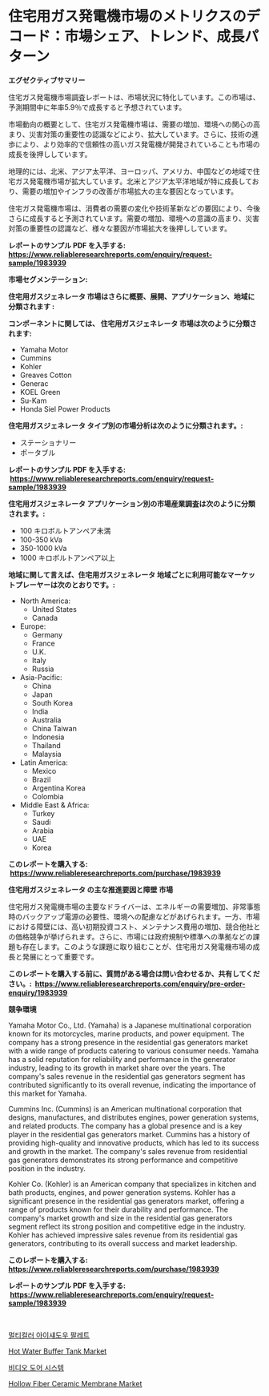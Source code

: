 <p><h1>住宅用ガス発電機市場のメトリクスのデコード：市場シェア、トレンド、成長パターン</h1></p><p><strong>エグゼクティブサマリー</strong></p>
<p><p>住宅ガス発電機市場調査レポートは、市場状況に特化しています。この市場は、予測期間中に年率5.9％で成長すると予想されています。</p><p>市場動向の概要として、住宅ガス発電機市場は、需要の増加、環境への関心の高まり、災害対策の重要性の認識などにより、拡大しています。さらに、技術の進歩により、より効率的で信頼性の高いガス発電機が開発されていることも市場の成長を後押ししています。</p><p>地理的には、北米、アジア太平洋、ヨーロッパ、アメリカ、中国などの地域で住宅ガス発電機市場が拡大しています。北米とアジア太平洋地域が特に成長しており、需要の増加やインフラの改善が市場拡大の主な要因となっています。</p><p>住宅ガス発電機市場は、消費者の需要の変化や技術革新などの要因により、今後さらに成長すると予測されています。需要の増加、環境への意識の高まり、災害対策の重要性の認識など、様々な要因が市場拡大を後押ししています。</p></p>
<p><strong>レポートのサンプル PDF を入手する: <a href="https://www.reliableresearchreports.com/enquiry/request-sample/1983939">https://www.reliableresearchreports.com/enquiry/request-sample/1983939</a></strong></p>
<p><strong>市場セグメンテーション:</strong></p>
<p><strong> 住宅用ガスジェネレータ 市場はさらに概要、展開、アプリケーション、地域に分類されます :</strong></p>
<p><strong>コンポーネントに関しては、 住宅用ガスジェネレータ 市場は次のように分類されます: &nbsp;</strong></p>
<p><ul><li>Yamaha Motor</li><li>Cummins</li><li>Kohler</li><li>Greaves Cotton</li><li>Generac</li><li>KOEL Green</li><li>Su-Kam</li><li>Honda Siel Power Products</li></ul></p>
<p><strong> 住宅用ガスジェネレータ タイプ別の市場分析は次のように分類されます。:</strong></p>
<p><ul><li>ステーショナリー</li><li>ポータブル</li></ul></p>
<p><strong>レポートのサンプル PDF を入手する: &nbsp;<a href="https://www.reliableresearchreports.com/enquiry/request-sample/1983939">https://www.reliableresearchreports.com/enquiry/request-sample/1983939</a></strong></p>
<p><strong> 住宅用ガスジェネレータ アプリケーション別の市場産業調査は次のように分類されます。:</strong></p>
<p><ul><li>100 キロボルトアンペア未満</li><li>100-350 kVa</li><li>350-1000 kVa</li><li>1000 キロボルトアンペア以上</li></ul></p>
<p><strong>地域に関して言えば、住宅用ガスジェネレータ 地域ごとに利用可能なマーケットプレーヤーは次のとおりです。:</strong></p>
<p><ul>
    <li>
        North America:
        <ul>
            <li>United States</li>
            <li>Canada</li>
        </ul>
    </li>
    <li>
        Europe:
        <ul>
            <li>Germany</li>
            <li>France</li>
            <li>U.K.</li>
            <li>Italy</li>
            <li>Russia</li>
        </ul>
    </li>
    <li>
        Asia-Pacific:
        <ul>
            <li>China</li>
            <li>Japan</li>
            <li>South Korea</li>
            <li>India</li>
            <li>Australia</li>
            <li>China Taiwan</li>
            <li>Indonesia</li>
            <li>Thailand</li>
            <li>Malaysia</li>
        </ul>
    </li>
    <li>
        Latin America:
        <ul>
            <li>Mexico</li>
            <li>Brazil</li>
            <li>Argentina Korea</li>
            <li>Colombia</li>
        </ul>
    </li>
    <li>
        Middle East & Africa:
        <ul>
            <li>Turkey</li>
            <li>Saudi</li>
            <li>Arabia</li>
            <li>UAE</li>
            <li>Korea</li>
        </ul>
    </li>
    </ul></p>
<p><strong>このレポートを購入する: &nbsp;<a href="https://www.reliableresearchreports.com/purchase/1983939">https://www.reliableresearchreports.com/purchase/1983939</a></strong></p>
<p><strong>住宅用ガスジェネレータ の主な推進要因と障壁 市場</strong></p>
<p><p>住宅用ガス発電機市場の主要なドライバーは、エネルギーの需要増加、非常事態時のバックアップ電源の必要性、環境への配慮などがあげられます。一方、市場における障壁には、高い初期投資コスト、メンテナンス費用の増加、競合他社との価格競争が挙げられます。さらに、市場には政府規制や標準への準拠などの課題も存在します。このような課題に取り組むことが、住宅用ガス発電機市場の成長と発展にとって重要です。</p></p>
<p><strong>このレポートを購入する前に、質問がある場合は問い合わせるか、共有してください。:&nbsp; <a href="https://www.reliableresearchreports.com/enquiry/pre-order-enquiry/1983939">https://www.reliableresearchreports.com/enquiry/pre-order-enquiry/1983939</a></strong></p>
<p><strong>競争環境</strong></p>
<p><p>Yamaha Motor Co., Ltd. (Yamaha) is a Japanese multinational corporation known for its motorcycles, marine products, and power equipment. The company has a strong presence in the residential gas generators market with a wide range of products catering to various consumer needs. Yamaha has a solid reputation for reliability and performance in the generator industry, leading to its growth in market share over the years. The company's sales revenue in the residential gas generators segment has contributed significantly to its overall revenue, indicating the importance of this market for Yamaha.</p><p>Cummins Inc. (Cummins) is an American multinational corporation that designs, manufactures, and distributes engines, power generation systems, and related products. The company has a global presence and is a key player in the residential gas generators market. Cummins has a history of providing high-quality and innovative products, which has led to its success and growth in the market. The company's sales revenue from residential gas generators demonstrates its strong performance and competitive position in the industry.</p><p>Kohler Co. (Kohler) is an American company that specializes in kitchen and bath products, engines, and power generation systems. Kohler has a significant presence in the residential gas generators market, offering a range of products known for their durability and performance. The company's market growth and size in the residential gas generators segment reflect its strong position and competitive edge in the industry. Kohler has achieved impressive sales revenue from its residential gas generators, contributing to its overall success and market leadership.</p></p>
<p><strong>このレポートを購入する: &nbsp; <a href="https://www.reliableresearchreports.com/purchase/1983939">https://www.reliableresearchreports.com/purchase/1983939</a></strong></p>
<p><strong>レポートのサンプル PDF を入手する: &nbsp;<a href="https://www.reliableresearchreports.com/enquiry/request-sample/1983939">https://www.reliableresearchreports.com/enquiry/request-sample/1983939</a></strong><strong></strong></p>
<p>&nbsp;</p>
<p><p><a href="https://medium.com/@christianlarkinus/%EB%8B%A4%EC%83%89-%EC%95%84%EC%9D%B4%EC%84%80%EB%8F%84%EC%9A%B0-%ED%8C%94%EB%A0%88%ED%8A%B8-%EC%8B%9C%EC%9E%A5-%EB%B6%84%EC%84%9D-%EC%97%B0%ED%8F%89%EA%B7%A0-%EC%84%B1%EC%9E%A5%EB%A5%A0-%EC%8B%9C%EC%9E%A5-%EC%84%B8%EB%B6%84%ED%99%94-%EB%B0%8F-%EC%84%B8%EA%B3%84-%EC%82%B0%EC%97%85-%EA%B0%9C%EC%9A%94-ce67658dda94">멀티컬러 아이섀도우 팔레트</a></p><p><a href="https://view.publitas.com/reportprime-1/hot-water-buffer-tank-market-size-growing-and-forecasted-for-period-from-2024-2031-and-provides-complete-market-analysis-of-this-market/">Hot Water Buffer Tank Market</a></p><p><a href="https://medium.com/@gradyporer56562023/%EB%B9%84%EB%94%94%EC%98%A4-%EB%8F%84%EC%96%B4-%EC%8B%9C%EC%8A%A4%ED%85%9C-%EC%8B%9C%EC%9E%A5-%EC%A0%84%EB%A7%9D-%EC%82%B0%EC%97%85-%EA%B0%9C%EC%9A%94-%EB%B0%8F-%EC%98%88%EC%B8%A1-2024%EB%85%84%EB%B6%80%ED%84%B0-2031%EB%85%84%EA%B9%8C%EC%A7%80-0f3260d6af91">비디오 도어 시스템</a></p><p><a href="https://eight-handstand-8fb.notion.site/Hollow-Fiber-Ceramic-Membrane-Market-Research-Report-Provides-thorough-Industry-Overview-which-offe-67655590dfd84730814db1cf012b005d">Hollow Fiber Ceramic Membrane Market</a></p></p>
